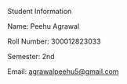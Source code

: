 Student Information

Name: Peehu Agrawal

Roll Number: 300012823033

Semester: 2nd

Email: agrawalpeehu5@gmail.com
